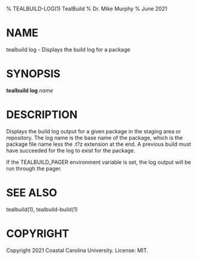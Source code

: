 % TEALBUILD-LOG(1) TealBuild
% Dr. Mike Murphy
% June 2021


# NAME

tealbuild log - Displays the build log for a package


# SYNOPSIS

**tealbuild log** *name*


# DESCRIPTION

Displays the build log output for a given package in the staging area or repository. The log name is the base
name of the package, which is the package file name less the .t?z extension at the end. A previous build must
have succeeded for the log to exist for the package.

If the TEALBUILD\_PAGER environment variable is set, the log output will be run through the pager.


# SEE ALSO

tealbuild(1), tealbuild-build(1)


# COPYRIGHT

Copyright 2021 Coastal Carolina University. License: MIT.

